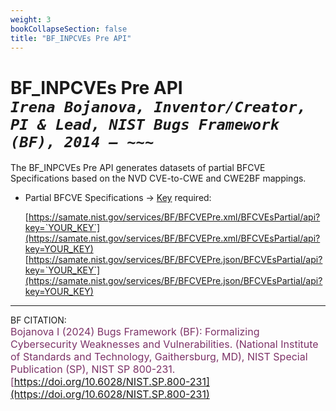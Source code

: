 ```yaml
---
weight: 3
bookCollapseSection: false
title: "BF_INPCVEs Pre API"
---
```


<!-- Google tag (gtag.js) -->
<script async src="https://www.googletagmanager.com/gtag/js?id=G-PJ364XPP9F"></script>
<script>
  window.dataLayer = window.dataLayer || [];
  function gtag(){dataLayer.push(arguments);}
  gtag('js', new Date());

  gtag('config', 'G-PJ364XPP9F');
</script>

# BF_INPCVEs Pre API <br/> _`Irena Bojanova, Inventor/Creator, PI & Lead, NIST Bugs Framework (BF), 2014 – ~~~`_

The BF_INPCVEs Pre API generates datasets of partial BFCVE Specifications based on the NVD CVE-to-CWE and CWE2BF mappings.

- Partial BFCVE Specifications &rarr; [Key](https://forms.gle/SRZyva5Vn1i4dQQ2A) required:

  [https://samate.nist.gov/services/BF/BFCVEPre.xml/BFCVEsPartial/api?key=`YOUR_KEY`](https://samate.nist.gov/services/BF/BFCVEPre.xml/BFCVEsPartial/api?key=YOUR_KEY)<br/>
  [https://samate.nist.gov/services/BF/BFCVEPre.json/BFCVEsPartial/api?key=`YOUR_KEY`](https://samate.nist.gov/services/BF/BFCVEPre.json/BFCVEsPartial/api?key=YOUR_KEY)

_________________________________

BF CITATION: <br/>
<l style="font-size: 16px; color: #7D3368"> Bojanova I (2024) Bugs Framework (BF): Formalizing Cybersecurity Weaknesses and Vulnerabilities. (National Institute of Standards and Technology, Gaithersburg, MD), NIST Special Publication (SP), NIST SP 800-231. [https://doi.org/10.6028/NIST.SP.800-231](https://doi.org/10.6028/NIST.SP.800-231)</l> 
